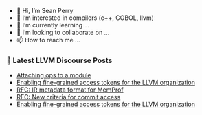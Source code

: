 - 👋 Hi, I’m Sean Perry
- 👀 I’m interested in compilers (c++, COBOL, llvm)
- 🌱 I’m currently learning ...
- 💞️ I’m looking to collaborate on ...
- 📫 How to reach me ...

<!---
s66perry/s66perry is a ✨ special ✨ repository because its `README.md` (this file) appears on your GitHub profile.
You can click the Preview link to take a look at your changes.
--->
### 📕 Latest LLVM Discourse Posts

<!-- DISCOURSE-LLVM:START -->
- [Attaching ops to a module](https://discourse.llvm.org/t/attaching-ops-to-a-module/4545#post_3)
- [Enabling fine-grained access tokens for the LLVM organization](https://discourse.llvm.org/t/enabling-fine-grained-access-tokens-for-the-llvm-organization/76383#post_2)
- [RFC: IR metadata format for MemProf](https://discourse.llvm.org/t/rfc-ir-metadata-format-for-memprof/59165?page=2#post_25)
- [RFC: New criteria for commit access](https://discourse.llvm.org/t/rfc-new-criteria-for-commit-access/76290?page=4#post_65)
- [Enabling fine-grained access tokens for the LLVM organization](https://discourse.llvm.org/t/enabling-fine-grained-access-tokens-for-the-llvm-organization/76383#post_1)
<!-- DISCOURSE-LLVM:END -->
